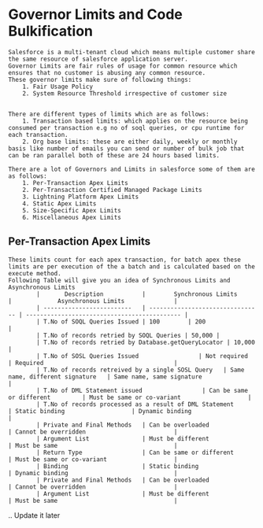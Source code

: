 # Governor Limits and Code Bulkification

    Salesforce is a multi-tenant cloud which means multiple customer share the same resource of salesforce application server.
    Governor Limits are fair rules of usage for common resource which ensures that no customer is abusing any common resource.
    These governor limits make sure of following things:
        1. Fair Usage Policy
        2. System Resource Threshold irrespective of customer size


    There are different types of limits which are as follows:
        1. Transaction based limits: which applies on the resource being consumed per transaction e.g no of soql queries, or cpu runtime for each transaction.
        2. Org base limits: these are either daily, weekly or monthly basis like number of emails you can send or number of bulk job that can be ran parallel both of these are 24 hours based limits.

    There are a lot of Governors and Limits in salesforce some of them are as follows:
        1. Per-Transaction Apex Limits
        2. Per-Transaction Certified Managed Package Limits
        3. Lightning Platform Apex Limits
        4. Static Apex Limits
        5. Size-Specific Apex Limits
        6. Miscellaneous Apex Limits

## Per-Transaction Apex Limits

    These limits count for each apex transaction, for batch apex these limits are per execution of the a batch and is calculated based on the execute method.
    Following Table will give you an idea of Synchronous Limits and Asynchronous Limits
            |       Description           |        Synchronous Limits        |             Asynchronous Limits              |
            | -------------------------   | -------------------------------- | -------------------------------------------- |
            | T.No of SOQL Queries Issued | 100        | 200                        |
            | T.No of records retried by SOQL Queries | 50,000 |
            | T.No of records retried by Database.getQueryLocator | 10,000 |
            | T.No of SOSL Queries Issued                 | Not required                     | Required                                     |
            | T.No of records retreived by a single SOSL Query   | Same name, different signature   | Same name, same signature                    |
            | T.No of DML Statement issued                 | Can be same or different         | Must be same or co-variant                   |
            | T.No of records processed as a result of DML Statement                     | Static binding                   | Dynamic binding                              |
            | Private and Final Methods   | Can be overloaded                | Cannot be overridden                         |
            | Argument List               | Must be different                | Must be same                                 |
            | Return Type                 | Can be same or different         | Must be same or co-variant                   |
            | Binding                     | Static binding                   | Dynamic binding                              |
            | Private and Final Methods   | Can be overloaded                | Cannot be overridden                         |
            | Argument List               | Must be different                | Must be same                                 |

.. Update it later